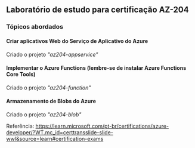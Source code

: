 
## Laboratório de estudo para certificação AZ-204
### Tópicos abordados

#### Criar aplicativos Web do Serviço de Aplicativo do Azure
Criado o projeto <i>"az204-appservice"</i>

#### Implementar o Azure Functions (lembre-se de instalar Azure Functions Core Tools)
Criado o projeto <i>"az204-function"</i>

#### Armazenamento de Blobs do Azure
Criado o projeto <i>"az204-blob"</i>

Referência: https://learn.microsoft.com/pt-br/certifications/azure-developer/?WT.mc_id=certtransslide-slide-wwl&source=learn#certification-exams
